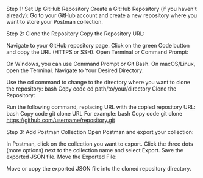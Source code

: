 Step 1: Set Up GitHub Repository
Create a GitHub Repository (if you haven't already):
Go to your GitHub account and create a new repository where you want to store your Postman collection.

Step 2: Clone the Repository
Copy the Repository URL:

Navigate to your GitHub repository page.
Click on the green Code button and copy the URL (HTTPS or SSH).
Open Terminal or Command Prompt:

On Windows, you can use Command Prompt or Git Bash.
On macOS/Linux, open the Terminal.
Navigate to Your Desired Directory:

Use the cd command to change to the directory where you want to clone the repository:
bash
Copy code
cd path/to/your/directory
Clone the Repository:

Run the following command, replacing URL with the copied repository URL:
bash
Copy code
git clone URL
For example:
bash
Copy code
git clone https://github.com/username/repository.git

Step 3: Add Postman Collection
Open Postman and export your collection:

In Postman, click on the collection you want to export.
Click the three dots (more options) next to the collection name and select Export.
Save the exported JSON file.
Move the Exported File:

Move or copy the exported JSON file into the cloned repository directory.
